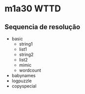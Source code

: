 # m1a30 WTTD

## Sequencia de resolução

* basic
   * string1
   * list1
   * string2
   * list2
   * mimic
   * wordcount
* babynames
* logpuzzle
* copyspecial
